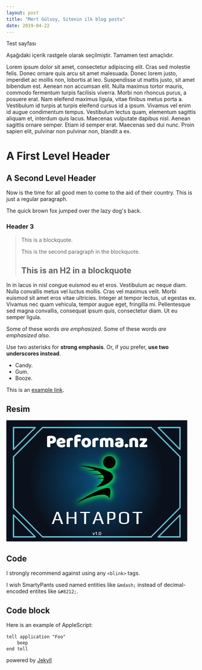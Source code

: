```yaml
---
layout: post
title: "Mert Gülsoy, Sitenin ilk blog postu"
date: 2019-04-22
---
```


Test sayfası

Aşağıdaki içerik rastgele olarak seçilmiştir. Tamamen test amaçlıdır.

Lorem ipsum dolor sit amet, consectetur adipiscing elit. Cras sed molestie felis. Donec ornare quis arcu sit amet malesuada. Donec lorem justo, imperdiet ac mollis non, lobortis at leo. Suspendisse ut mattis justo, sit amet bibendum est. Aenean non accumsan elit. Nulla maximus tortor mauris, commodo fermentum turpis facilisis viverra. Morbi non rhoncus purus, a posuere erat. Nam eleifend maximus ligula, vitae finibus metus porta a. Vestibulum id turpis at turpis eleifend cursus id a ipsum. Vivamus vel enim id augue condimentum tempus. Vestibulum lectus quam, elementum sagittis aliquam et, interdum quis lacus. Maecenas vulputate dapibus nisl. Aenean sagittis ornare semper. Etiam id semper erat. Maecenas sed dui nunc. Proin sapien elit, pulvinar non pulvinar non, blandit a ex.

A First Level Header
====================

A Second Level Header
---------------------

Now is the time for all good men to come to
the aid of their country. This is just a
regular paragraph.

The quick brown fox jumped over the lazy
dog's back.

### Header 3

> This is a blockquote.
> 
> This is the second paragraph in the blockquote.
>
> ## This is an H2 in a blockquote

In in lacus in nisl congue euismod eu et eros. Vestibulum ac neque diam. Nulla convallis metus vel luctus mollis. Cras vel maximus velit. Morbi euismod sit amet eros vitae ultricies. Integer at tempor lectus, ut egestas ex. Vivamus nec quam vehicula, tempor augue eget, fringilla mi. Pellentesque sed magna convallis, consequat ipsum quis, consectetur diam. Ut eu semper ligula.

Some of these words *are emphasized*.
Some of these words _are emphasized also_.

Use two asterisks for **strong emphasis**.
Or, if you prefer, __use two underscores instead__.

*   Candy.
*   Gum.
*   Booze.

This is an [example link](http://example.com/ "With a Title").

## Resim
![alt text](/assets/splash.png "Title")

## Code
I strongly recommend against using any `<blink>` tags.

I wish SmartyPants used named entities like `&mdash;`
instead of decimal-encoded entites like `&#8212;`.

## Code block
Here is an example of AppleScript:

    tell application "Foo"
        beep
    end tell
    
    



powered by [Jekyll](http://jekyllrb.com)
